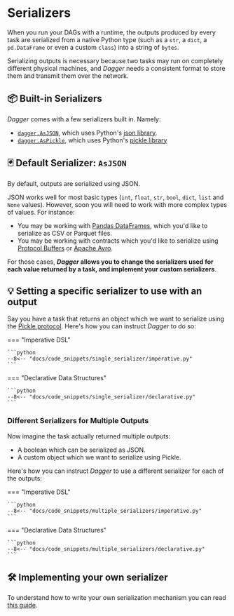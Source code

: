 # Serializers

When you run your DAGs with a runtime, the outputs produced by every task are serialized from a native Python type (such as a `str`, a `dict`, a `pd.DataFrame` or even a custom `class`) into a string of `bytes`.

Serializing outputs is necessary because two tasks may run on completely different physical machines, and _Dagger_ needs a consistent format to store them and transmit them over the network.

## 📦 Built-in Serializers

_Dagger_ comes with a few serializers built in. Namely:

* [`dagger.AsJSON`](json.md), which uses Python's [json library](https://docs.python.org/3/library/json.html).
* [`dagger.AsPickle`](pickle.md), which uses Python's [pickle library](https://docs.python.org/3/library/pickle.html)


## 🃏 Default Serializer: `AsJSON`

By default, outputs are serialized using JSON.

JSON works well for most basic types (`int`, `float`, `str`, `bool`, `dict`, `list` and `None` values). However, soon you will need to work with more complex types of values. For instance:

* You may be working with [Pandas DataFrames](https://pandas.pydata.org/docs/reference/api/pandas.DataFrame.html), which you'd like to serialize as CSV or Parquet files.
* You may be working with contracts which you'd like to serialize using [Protocol Buffers](https://developers.google.com/protocol-buffers) or [Apache Avro](https://avro.apache.org/).

For those cases, ___Dagger_ allows you to change the serializers used for each value returned by a task, and implement your custom serializers__.


## 💡 Setting a specific serializer to use with an output

Say you have a task that returns an object which we want to serialize using the [Pickle protocol](https://docs.python.org/3/library/pickle.html). Here's how you can instruct _Dagger_ to do so:

=== "Imperative DSL"

    ```python
    --8<-- "docs/code_snippets/single_serializer/imperative.py"
    ```

=== "Declarative Data Structures"

    ```python
    --8<-- "docs/code_snippets/single_serializer/declarative.py"
    ```


### Different Serializers for Multiple Outputs

Now imagine the task actually returned multiple outputs:

- A boolean which can be serialized as JSON.
- A custom object which we want to serialize using Pickle.

Here's how you can instruct _Dagger_ to use a different serializer for each of the outputs:


=== "Imperative DSL"

    ```python
    --8<-- "docs/code_snippets/multiple_serializers/imperative.py"
    ```

=== "Declarative Data Structures"

    ```python
    --8<-- "docs/code_snippets/multiple_serializers/declarative.py"
    ```


## 🛠️ Implementing your own serializer

To understand how to write your own serialization mechanism you can read [this guide](write-your-own.md).


